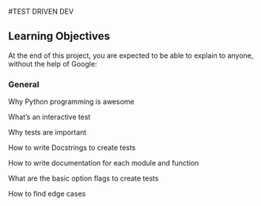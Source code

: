 #TEST DRIVEN DEV

## Learning Objectives
At the end of this project, you are expected to be able to explain to anyone, without the help of Google:

### General
Why Python programming is awesome

What’s an interactive test

Why tests are important

How to write Docstrings to create tests

How to write documentation for each module and function

What are the basic option flags to create tests

How to find edge cases
